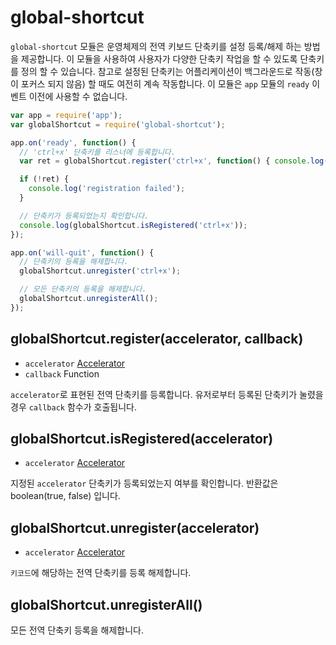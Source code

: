 ﻿# global-shortcut

`global-shortcut` 모듈은 운영체제의 전역 키보드 단축키를 설정 등록/해제 하는 방법을 제공합니다.
이 모듈을 사용하여 사용자가 다양한 단축키 작업을 할 수 있도록 단축키를 정의 할 수 있습니다.
참고로 설정된 단축키는 어플리케이션이 백그라운드로 작동(창이 포커스 되지 않음) 할 때도 여전히 계속 작동합니다.
이 모듈은 `app` 모듈의 `ready` 이벤트 이전에 사용할 수 없습니다.

```javascript
var app = require('app');
var globalShortcut = require('global-shortcut');

app.on('ready', function() {
  // 'ctrl+x' 단축키를 리스너에 등록합니다.
  var ret = globalShortcut.register('ctrl+x', function() { console.log('ctrl+x is pressed'); })

  if (!ret) {
    console.log('registration failed');
  }

  // 단축키가 등록되었는지 확인합니다.
  console.log(globalShortcut.isRegistered('ctrl+x'));
});

app.on('will-quit', function() {
  // 단축키의 등록을 해제합니다.
  globalShortcut.unregister('ctrl+x');

  // 모든 단축키의 등록을 해제합니다.
  globalShortcut.unregisterAll();
});
```

## globalShortcut.register(accelerator, callback)

* `accelerator` [Accelerator](accelerator-ko.md)
* `callback` Function

`accelerator`로 표현된 전역 단축키를 등록합니다. 유저로부터 등록된 단축키가 눌렸을 경우 `callback` 함수가 호출됩니다.

## globalShortcut.isRegistered(accelerator)

* `accelerator` [Accelerator](accelerator-ko.md)

지정된 `accelerator` 단축키가 등록되었는지 여부를 확인합니다. 반환값은 boolean(true, false) 입니다.

## globalShortcut.unregister(accelerator)

* `accelerator` [Accelerator](accelerator-ko.md)

`키코드`에 해당하는 전역 단축키를 등록 해제합니다.

## globalShortcut.unregisterAll()

모든 전역 단축키 등록을 해제합니다.
